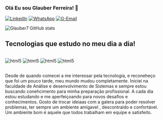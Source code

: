 ### Olá Eu sou Glauber Ferreira! 👋

[![LinkedIn](https://img.shields.io/badge/LinkedIn-0077B5?style=for-the-badge&logo=linkedin&logoColor=white)](https://www.linkedin.com/in/glauber-ferreira-a314b867)
[![WhatsApp](https://img.shields.io/badge/WhatsApp-25D366?style=for-the-badge&logo=whatsapp&logoColor=white)](https://wa.me/5519992948329)
[![G-Email](https://img.shields.io/badge/Gmail-D14836?style=for-the-badge&logo=gmail&logoColor=white)](ferreiraglauber7@gmail.com)

![Glauber7 GitHub stats](https://github-readme-stats.vercel.app/api?username=Glauber7&show_icons=true&theme=dracula)

## Tecnologias que estudo no meu dia a dia!

<div style="display: inline_block "><br/>
    <img aline="center" alt="html5" src="https://img.shields.io/badge/HTML5-E34F26?style=for-the-badge&logo=html5&logoColor=white"/>
    <img aline="center" alt="html5" src="https://img.shields.io/badge/CSS3-1572B6?style=for-the-badge&logo=css3&logoColor=white"/>
    <img aline="center" alt="html5" src="https://img.shields.io/badge/JavaScript-323330?style=for-the-badge&logo=javascript&logoColor=F7DF1E"/>
    <img aline="center" alt="html5" src="https://img.shields.io/badge/MySQL-00000F?style=for-the-badge&logo=mysql&logoColor=white"/>   
</div><br>

Desde de quando comecei a me interessar pela tecnologia, e reconeheço que foi um pouco tarde, meu mundo mudou completamente.
Iniciei na faculdade de Análise e desenvolvimento de Sistemas e sempre estou buscando conehcimento para minha preparação profissional.
A  cada dia estou estudando e me aperfeiçoando para novos desafios e conhecimentos.
Gosto de trocar ideiaas com  a  galera para poder resolver problemas, ter sempre um ambiente amígavel , descontraido e confortável.
Um ambiente bom é aquele que todos trabalham em equipe e satisfeito.
